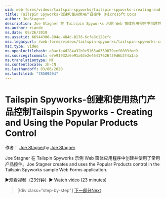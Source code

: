 ```yaml
---
uid: web-forms/videos/tailspin-spyworks/tailspin-spyworks-creating-and-using-the-popular-products-control
title: Tailspin Spyworks-创建和使用常用产品控件 |Microsoft Docs
author: JoeStagner
description: Joe Stagner 在 Tailspin Spyworks 示例 Web 窗体应用程序中创建并使用了常用产品控件。
ms.author: riande
ms.date: 08/26/2010
ms.assetid: 66944300-804e-484d-8176-6cfe8c128cfc
msc.legacyurl: /web-forms/videos/tailspin-spyworks/tailspin-spyworks-creating-and-using-the-popular-products-control
msc.type: video
ms.openlocfilehash: e8ae1e4d284a32b9c5163a0339879eef0803fed9
ms.sourcegitcommit: e7e91932a6e91a63e2e46417626f39d6b244a3ab
ms.translationtype: MT
ms.contentlocale: zh-CN
ms.lasthandoff: 03/06/2020
ms.locfileid: "78509204"
---
```

# <a name="tailspin-spyworks---creating-and-using-the-popular-products-control"></a><span data-ttu-id="0178f-103">Tailspin Spyworks-创建和使用热门产品控制</span><span class="sxs-lookup"><span data-stu-id="0178f-103">Tailspin Spyworks - Creating and Using the Popular Products Control</span></span>

<span data-ttu-id="0178f-104">作者： [Joe Stagner](https://github.com/JoeStagner)</span><span class="sxs-lookup"><span data-stu-id="0178f-104">by [Joe Stagner](https://github.com/JoeStagner)</span></span>

<span data-ttu-id="0178f-105">Joe Stagner 在 Tailspin Spyworks 示例 Web 窗体应用程序中创建并使用了常用产品控件。</span><span class="sxs-lookup"><span data-stu-id="0178f-105">Joe Stagner creates and uses the Popular Products control in the Tailspin Spyworks sample Web Forms application.</span></span>

[<span data-ttu-id="0178f-106">&#9654;观看视频（23分钟）</span><span class="sxs-lookup"><span data-stu-id="0178f-106">&#9654; Watch video (23 minutes)</span></span>](https://channel9.msdn.com/Blogs/ASP-NET-Site-Videos/tailspin-spyworks-creating-and-using-the-popular-products-control)

> [!div class="step-by-step"]
> [<span data-ttu-id="0178f-107">下一部分</span><span class="sxs-lookup"><span data-stu-id="0178f-107">Next</span></span>](tailspin-spyworks-implementing-and-using-the-also-purchased-control.md)
